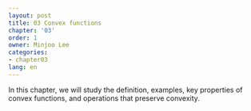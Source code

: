 ```yaml
---
layout: post
title: 03 Convex functions
chapter: '03'
order: 1
owner: Minjoo Lee
categories:
- chapter03
lang: en
---
```


In this chapter, we will study the definition, examples, key properties of convex functions, and operations that preserve convexity.
